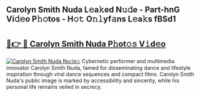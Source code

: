 ## Carolyn Smith Nuda L𝚎a𝚔ed N𝚞𝚍e - Part-hnG Vi𝚍𝚎o P𝚑𝚘tos - H𝚘𝚝 O𝚗𝚕yf𝚊ns L𝚎a𝚔s fBSd1

# <h2><a href="http://kf8z93z.oniu.top/?m=Carolyn+Smith+Nuda">🔗👉 🔴 Carolyn Smith Nuda P𝚑ot𝚘𝚜 V𝚒d𝚎o</a></h2>

[![Carolyn Smith Nuda Nu𝚍e𝚜](https://i.imgur.com/0qMVB7G.gif)](http://kf8z93z.oniu.top/?m=Carolyn+Smith+Nuda)
Cybernetic performer and multimedia innovator Carolyn Smith Nuda, famed for disseminating dance and lifestyle inspiration through viral dance sequences and compact films. Carolyn Smith Nuda's public image is marked by accessibility and sincerity, while his personal life remains veiled in secrecy.  
